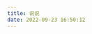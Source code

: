 ```yaml
---
title: 说说
date: 2022-09-23 16:50:12
---
```

<script src="https://cdn1.tianli0.top/npm/qexo-static@1.5.0/hexo/talks.min.js"></script>
<link rel="stylesheet" href="https://cdn1.tianli0.top/npm/qexo-static@1.5.0/hexo/talks.min.css">
<div id="qexot"></div>
<script>showQexoTalks("qexot", "https://admin.redish101.top", 5)</script>